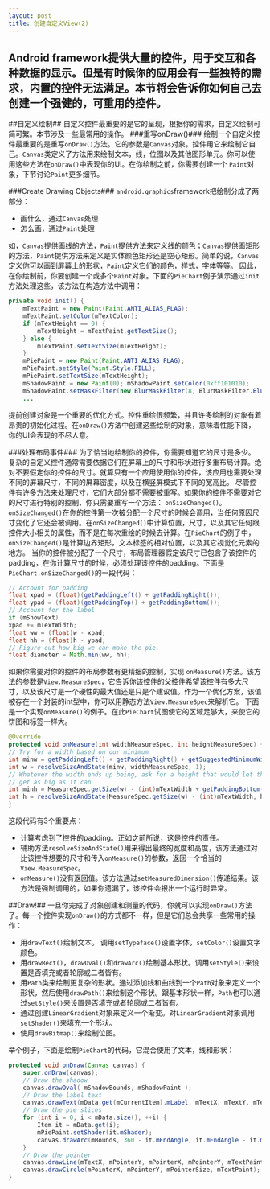 ```yaml
---
layout: post
title: 创建自定义View(2)
---
```

Android framework提供大量的控件，用于交互和各种数据的显示。但是有时候你的应用会有一些独特的需求，内置的控件无法满足。本节将会告诉你如何自己去创建一个强健的，可重用的控件。
 --------
##自定义绘制##
自定义控件最重要的是它的呈现，根据你的需求，自定义绘制可简可繁。本节涉及一些最常用的操作。
###重写onDraw()###
绘制一个自定义控件最重要的是重写`onDraw()`方法。它的参数是`Canvas`对象，控件用它来绘制它自己。`Canvas`类定义了方法用来绘制文本，线，位图以及其他图形单元。你可以使用这些方法在`onDraw()`中表现你的UI。在你绘制之前，你需要创建一个 `Paint`对象，下节讨论`Paint`更多细节。

<!--more-->

###Create Drawing Objects###
`android.graphics`framework把绘制分成了两部分：
- 画什么，通过`Canvas`处理
- 怎么画，通过`Paint`处理

如，`Canvas`提供画线的方法，`Paint`提供方法来定义线的颜色；`Canvas`提供画矩形的方法，`Paint`提供方法来定义是实体颜色矩形还是空心矩形。简单的说，`Canvas`定义你可以画到屏幕上的形状，`Paint`定义它们的颜色，样式，字体等等。 因此，在你绘制前，你要创建一个或多个`Paint`对象。下面的`PieChart`例子演示通过`init`方法处理这些，该方法在构造方法中调用：

```java
private void init() {
    mTextPaint = new Paint(Paint.ANTI_ALIAS_FLAG);
    mTextPaint.setColor(mTextColor);
    if (mTextHeight == 0) {
        mTextHeight = mTextPaint.getTextSize();
    } else {
        mTextPaint.setTextSize(mTextHeight);
    }
    mPiePaint = new Paint(Paint.ANTI_ALIAS_FLAG);
    mPiePaint.setStyle(Paint.Style.FILL);
    mPiePaint.setTextSize(mTextHeight);
    mShadowPaint = new Paint(0); mShadowPaint.setColor(0xff101010);
    mShadowPaint.setMaskFilter(new BlurMaskFilter(8, BlurMaskFilter.Blur.NORMAL));
    ... 
```

提前创建对象是一个重要的优化方式。控件重绘很频繁，并且许多绘制的对象有着昂贵的初始化过程。在`onDraw()`方法中创建这些绘制的对象，意味着性能下降，你的UI会表现的不尽人意。

###处理布局事件###
为了恰当地绘制你的控件，你需要知道它的尺寸是多少。复杂的自定义控件通常需要依据它们在屏幕上的尺寸和形状进行多重布局计算。绝对不要假定你的控件的尺寸。就算只有一个应用使用你的控件，该应用也需要处理不同的屏幕尺寸，不同的屏幕密度，以及在横竖屏模式下不同的宽高比。 尽管控件有许多方法来处理尺寸，它们大部分都不需要被重写。如果你的控件不需要对它的尺寸进行特别的控制，你只需要重写一个方法： `onSizeChanged()`。 `onSizeChanged()`在你的控件第一次被分配一个尺寸的时候会调用，当任何原因尺寸变化了它还会被调用。在`onSizeChanged()`中计算位置，尺寸，以及其它任何跟控件大小相关的属性，而不是在每次重绘的时候去计算。在`PieChart`的例子中，`onSizeChanged()`是计算边界矩形，文本标签的相对位置，以及其它视觉化元素的地方。 当你的控件被分配了一个尺寸，布局管理器假定该尺寸已包含了该控件的padding，在你计算尺寸的时候，必须处理该控件的padding。下面是`PieChart.onSizeChanged()`的一段代码：

```java
// Account for padding
float xpad = (float)(getPaddingLeft() + getPaddingRight());
float ypad = (float)(getPaddingTop() + getPaddingBottom());
// Account for the label
if (mShowText)
xpad += mTextWidth;
float ww = (float)w - xpad;
float hh = (float)h - ypad;
// Figure out how big we can make the pie.
float diameter = Math.min(ww, hh);
```

如果你需要对你的控件的布局参数有更精细的控制，实现 `onMeasure()`方法。该方法的参数是`View.MeasureSpec`，它告诉你该控件的父控件希望该控件有多大尺寸，以及该尺寸是一个硬性的最大值还是只是个建议值。作为一个优化方案，该值被存在一个封装的int型中，你可以用静态方法`View.MeasureSpec`来解析它。 下面是一个实现`onMeasure()`的例子。在此`PieChart`试图使它的区域足够大，来使它的饼图和标签一样大。

```java
@Override
protected void onMeasure(int widthMeasureSpec, int heightMeasureSpec) {
// Try for a width based on our minimum
int minw = getPaddingLeft() + getPaddingRight() + getSuggestedMinimumWidth();
int w = resolveSizeAndState(minw, widthMeasureSpec, 1);
// Whatever the width ends up being, ask for a height that would let the pie
// get as big as it can
int minh = MeasureSpec.getSize(w) - (int)mTextWidth + getPaddingBottom() + getPaddingTop();
int h = resolveSizeAndState(MeasureSpec.getSize(w) - (int)mTextWidth, heightMeasureSpec, 0); setMeasuredDimension(w, h);
}
```

这段代码有3个重要点：
- 计算考虑到了控件的padding。正如之前所说，这是控件的责任。
- 辅助方法`resolveSizeAndState()`用来得出最终的宽度和高度，该方法通过对比该控件想要的尺寸和传入`onMeasure()`的参数，返回一个恰当的`View.MeasureSpec`。
- `onMeasure()`没有返回值。该方法通过`setMeasuredDimension()`传递结果。该方法是强制调用的，如果你遗漏了，该控件会报出一个运行时异常。

##Draw!##
一旦你完成了对象创建和测量的代码，你就可以实现`onDraw()`方法了。每一个控件实现`onDraw()`的方式都不一样，但是它们总会共享一些常用的操作：
- 用`drawText()`绘制文本。 调用`setTypeface()`设置字体，`setColor()`设置文字颜色。
- 用`drawRect()`，`drawOval()`和`drawArc()`绘制基本形状。调用`setStyle()`来设置是否填充或者轮廓或二者皆有。
- 用`Path`类来绘制更复杂的形状。通过添加线和曲线到一个`Path`对象来定义一个形状，然后使用`drawPath()`来绘制这个形状。跟基本形状一样，`Path`也可以通过`setStyle()`来设置是否填充或者轮廓或二者皆有。
- 通过创建`LinearGradient`对象来定义一个渐变。对`LinearGradient`对象调用`setShader()`来填充一个形状。
- 使用`drawBitmap()`来绘制位图。 

举个例子，下面是绘制`PieChart`的代码，它混合使用了文本，线和形状：

```java
protected void onDraw(Canvas canvas) {
    super.onDraw(canvas);
    // Draw the shadow
    canvas.drawOval( mShadowBounds, mShadowPaint );
    // Draw the label text
    canvas.drawText(mData.get(mCurrentItem).mLabel, mTextX, mTextY, mTextPaint);
    // Draw the pie slices
    for (int i = 0; i < mData.size(); ++i) {
        Item it = mData.get(i);
        mPiePaint.setShader(it.mShader);
        canvas.drawArc(mBounds, 360 - it.mEndAngle, it.mEndAngle - it.mStartAngle, true, mPiePaint);
    }
    // Draw the pointer
    canvas.drawLine(mTextX, mPointerY, mPointerX, mPointerY, mTextPaint);
    canvas.drawCircle(mPointerX, mPointerY, mPointerSize, mTextPaint);
} 
```
